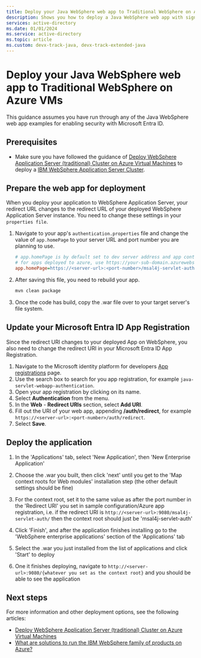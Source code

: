 ```yaml
---
title: Deploy your Java WebSphere web app to Traditional WebSphere on Azure VMs
description: Shows you how to deploy a Java WebSphere web app with sign-in by Microsoft Entra account to Traditional WebSphere on VMs.
services: active-directory
ms.date: 01/01/2024
ms.service: active-directory
ms.topic: article
ms.custom: devx-track-java, devx-track-extended-java
---
```


# Deploy your Java WebSphere web app to Traditional WebSphere on Azure VMs

This guidance assumes you have run through any of the Java WebSphere web app examples for enabling security with Microsoft Entra ID.

## Prerequisites

- Make sure you have followed the guidance of [Deploy WebSphere Application Server (traditional) Cluster on Azure Virtual Machines](/azure/developer/java/ee/traditional-websphere-application-server-virtual-machines?tabs=basic) to deploy a [IBM WebSphere Application Server Cluster](https://aka.ms/websphere-on-azure-portal).

## Prepare the web app for deployment

When you deploy your application to WebSphere Application Server, your redirect URL changes to the redirect URL of your deployed WebSphere Application Server instance. You need to change these settings in your `properties file`.

1. Navigate to your app's `authentication.properties` file and change the value of `app.homePage` to your server URL and port number you are planning to use.

    ```ini
    # app.homePage is by default set to dev server address and app context path on the server
    # for apps deployed to azure, use https://your-sub-domain.azurewebsites.net
    app.homePage=https://<server-url>:<port-number>/msal4j-servlet-auth/
    ```

1. After saving this file, you need to rebuild your app.

   ```bash
   mvn clean package
   ```

1. Once the code has build, copy the .war file over to your target server's file system.

## Update your Microsoft Entra ID App Registration

Since the redirect URI changes to your deployed App on WebSphere, you also need to change the redirect URI in your Microsoft Entra ID App Registration.

1. Navigate to the Microsoft identity platform for developers [App registrations](https://go.microsoft.com/fwlink/?linkid=2083908) page.
1. Use the search box to search for you app registration, for example `java-servlet-webapp-authentication`.
1. Open your app registration by clicking on its name.
1. Select **Authentication** from the menu.
1. In the **Web** - **Redirect URIs** section, select **Add URI**.
1. Fill out the URI of your web app, appending **/auth/redirect**, for example `https://<server-url>:<port-number>/auth/redirect`.
1. Select **Save**.

## Deploy the application

1. In the 'Applications' tab, select 'New Application', then 'New Enterprise Application'

1. Choose the .war you built, then click 'next' until you get to the 'Map context roots for Web modules' installation step (the other default settings should be fine)

1. For the context root, set it to the same value as after the port number in the 'Redirect URI' you set in sample configuration/Azure app registration, i.e. if the redirect URI is `http://<server-url>:9080/msal4j-servlet-auth/` then the context root should just be 'msal4j-servlet-auth'

1. Click 'Finish', and after the application finishes installing go to the 'WebSphere enterprise applications' section of the 'Applications' tab

1. Select the .war you just installed from the list of applications and click 'Start' to deploy

1. One it finishes deploying, navigate to `http://<server-url>:9080/{whatever you set as the context root}` and you should be able to see the application

## Next steps

For more information and other deployment options, see the following articles:

- [Deploy WebSphere Application Server (traditional) Cluster on Azure Virtual Machines](/azure/developer/java/ee/traditional-websphere-application-server-virtual-machines?tabs=basic)
- [What are solutions to run the IBM WebSphere family of products on Azure?](/azure/developer/java/ee/websphere-family)
